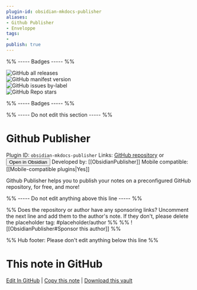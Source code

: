```yaml
---
plugin-id: obsidian-mkdocs-publisher
aliases:
- Github Publisher
- Enveloppe
tags: 
- 
publish: true
---
```


%% ----- Badges ----- %%

![GitHub all releases](https://img.shields.io/github/downloads/ObsidianPublisher/obsidian-github-publisher/total?color=573E7A&logo=github&style=for-the-badge)   
![GitHub manifest version](https://img.shields.io/github/manifest-json/v/ObsidianPublisher/obsidian-github-publisher?color=573E7A&logo=github&style=for-the-badge)   
![GitHub issues by-label](https://img.shields.io/github/issues/ObsidianPublisher/obsidian-github-publisher/help%20wanted?color=573E7A&logo=github&style=for-the-badge)   
![GitHub Repo stars](https://img.shields.io/github/stars/ObsidianPublisher/obsidian-github-publisher?color=573E7A&logo=github&style=for-the-badge)

%% ----- Badges ----- %%

%% ----- Do not edit this section ----- %%

# Github Publisher

Plugin ID: `obsidian-mkdocs-publisher`
Links: [GitHub repository](https://github.com/ObsidianPublisher/obsidian-github-publisher) or [<button id=HH>Open in Obsidian</button>](obsidian://show-plugin?id=obsidian-mkdocs-publisher)
Developed by: [[ObsidianPublisher]]
Mobile compatible: [[Mobile-compatible plugins|Yes]]

Github Publisher helps you to publish your notes on a preconfigured GitHub repository, for free, and more!

%% ----- Do not edit anything above this line ----- %% 

%% Does the repository or author have any sponsoring links? Uncomment the next line and add them to the author's note. If they don't, please delete the placeholder tag: #placeholder/author %%
%% ![[ObsidianPublisher#Sponsor this author]] %%

%% Hub footer: Please don't edit anything below this line %%

# This note in GitHub

<span class="git-footer">[Edit In GitHub](https://github.dev/obsidian-community/obsidian-hub/blob/main/02%20-%20Community%20Expansions/02.05%20All%20Community%20Expansions/Plugins/obsidian-mkdocs-publisher.md "git-hub-edit-note") | [Copy this note](https://raw.githubusercontent.com/obsidian-community/obsidian-hub/main/02%20-%20Community%20Expansions/02.05%20All%20Community%20Expansions/Plugins/obsidian-mkdocs-publisher.md "git-hub-copy-note") | [Download this vault](https://github.com/obsidian-community/obsidian-hub/archive/refs/heads/main.zip "git-hub-download-vault") </span>
